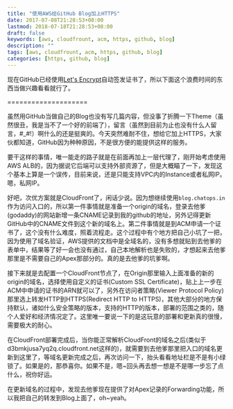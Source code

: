 ```yaml
---
title: "使用AWS给GitHub Blog加上HTTPS"
date: 2017-07-08T21:28:53+08:00
lastmod: 2018-07-18T21:28:53+08:00
draft: false
keywords: [aws, cloudfrount, acm, https, github, blog]
description: ""
tags: [aws, cloudfrount, acm, https, github, blog]
categories: [https, github, blog]
---
```


现在GitHub已经使用[Let's Encrypt](https://letsencrypt.org/)自动签发证书了，所以下面这个浪费时间的东西当做兴趣看看就行了。

====================

虽然用GitHub当做自己的Blog也没有写几篇内容，但没事了折腾一下Theme（虽然很丑，我是当不了一个好的前端了），留言（虽然到目前为止也没有什么人留言，#_#!）啊什么的还是挺爽的。今天突然难耐不住，想给它加上HTTPS，大家伙都知道，GitHub因为种种原因，不是很方便的能提供这样的服务。

要干这样的事情，唯一能走的路子就是在前面再加上一层代理了，刚开始考虑使用AWS ALB的，因为据说它后端可以支持外部资源了，但是大概瞄了一下，发现这个基本上算是一个误传，目前来说，还是只能支持VPC内的Instance或者私网IP。嗯，私网IP。

好吧，次优方案就是CloudFront了，闲话少说。因为想继续使用`blog.chatops.in`作为访问入口的，所以第一件事情就是准备一个origin的域名，登录去他爹(godaddy)的网站新增一条CNAME记录到我的github的地址，另外记得更新GitHub中的CNAME文件到这个新的域名上。第二件事情就是到ACM申请一个证书了，这个没有什么难度，照着流程走。这个过程中有个地方把自己小坑了一把，因为使用了域名验证，AWS提供的文档中是全域名的，没有多想就贴到去他爹的表单中，结果等了好一会也没有通过，自己本地解析也是失败的，才想起来去他爹那里是不需要自己的Apex那部分的。真的是去他爹的坑爹啊。

接下来就是去配置一个CloudFront节点了，在Origin那里输入上面准备的新的origin的域名，选择使用自定义的证书(Custom SSL Certificate)，贴上上一步在ACM中申请的证书的ARN就可以了，另外在访问者策略(Viewer Protocol Policy)那里选上转发HTTP到HTTPS(Redirect HTTP to HTTPS)，其他大部分的地方保持默认，诸如什么安全策略的版本，支持的HTTP的版本，部署的范围之类的，随个人爱好和经济情况定了。这里唯一要说一下的是这玩意的部署和更新真的很慢，需要极大的耐心。

在CloudFront部署完成后，当你能正常解析CloudFront的域名之后(类似于d3bmkjusa7yq2q.cloudfront.net这样的)，就需要到去他爹那里把入口的域名更新到这里了，等域名更新完成之后，再次访问一下，抬头看看地址栏是不是有小绿锁了。如果是的，那恭喜你。如果不是，嗯~回头再去想一想是不是哪一步忘了点什么，祝你好运。

在更新域名的过程中，发现去他爹现在提供了对Apex记录的Forwarding功能，所以我把自己的转发到Blog上面了，oh~yeah。